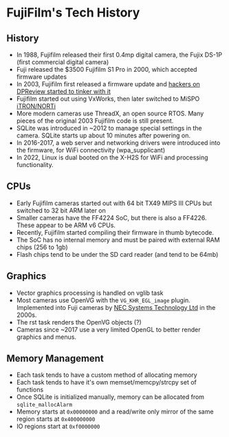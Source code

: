 # FujiFilm's Tech History

## History
- In 1988, Fujifilm released their first 0.4mp digital camera, the Fujix DS-1P (first commercial digital camera)
- Fuji released the $3500 Fujifilm S1 Pro in 2000, which accepted firmware updates
- In 2003, Fujifilm first released a firmware update and [hackers on DPReview started to tinker with it](https://www.dpreview.com/forums/thread/430068)
- Fujifilm started out using VxWorks, then later switched to MiSPO [iTRON/NORTi](https://en.wikipedia.org/wiki/ITRON_project)
- More modern cameras use ThreadX, an open source RTOS. Many pieces of the original 2003 Fujifilm code is still present.
- SQLite was introduced in ~2012 to manage special settings in the camera. SQLite starts up about 10 minutes after powering on.
- In 2016-2017, a web server and networking drivers were introduced into the firmware, for WiFi connectivity (wpa_supplicant)
- In 2022, Linux is dual booted on the X-H2S for WiFi and processing functionality.

## CPUs
- Early Fujifilm cameras started out with 64 bit TX49 MIPS III CPUs but switched to 32 bit ARM later on
- Smaller cameras have the FF4224 SoC, but there is also a FF4226. These appear to be ARM v6 CPUs.
- Recently, Fujifilm started compiling their firmware in thumb bytecode.
- The SoC has no internal memory and must be paired with external RAM chips (256 to 1gb)
- Flash chips tend to be under the SD card reader (and tend to be 64mb)

## Graphics
- Vector graphics processing is handled on vglib task
- Most cameras use OpenVG with the `VG_KHR_EGL_image` plugin. Implemented into Fuji cameras by [NEC Systems Technology Ltd](https://www.nec.com/) in the 2000s.
- The rst task renders the OpenVG objects (?)
- Cameras since ~2017 use a very limited OpenGL to better render graphics and menus.

## Memory Management
- Each task tends to have a custom method of allocating memory
- Each task tends to have it's own memset/memcpy/strcpy set of functions
- Once SQLite is initialized manually, memory can be allocated from `sqlite_mallocAlarm`
- Memory starts at `0x00000000` and a read/write only mirror of the same region starts at `0x400000000`
- IO regions start at `0xf0000000`
